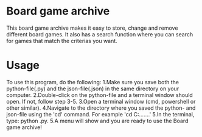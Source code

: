 # Board game archive
This board game archive makes it easy to store, change and remove different board games.
It also has a search function where you can search for games that match the criterias you want.

# Usage
To use this program, do the following:
1.Make sure you save both the python-file(.py) and the json-file(.json) in the same directory on your computer.
2.Double-click on the python-file and a terminal window should open. If not, follow step 3-5.
3.Open a terminal window (cmd, powershell or other similar).
4.Navigate to the directory where you saved the python- and json-file using the 'cd' command. For example 'cd C:\....\...'
5.In the terminal, type: python <file-name>.py.
5.A menu will show and you are ready to use the Board game archive!